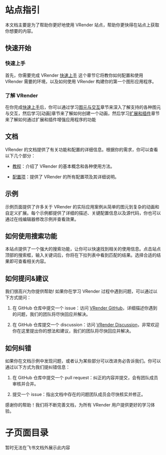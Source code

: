 # 站点指引

本文档主要是为了帮助你更好地使用 VRender 站点，帮助你更快得在站点上获取你想要的内容。

## 快速开始

### 快速上手

首先，你需要完成 VRender [快速上手](./Getting_Started) 这个章节它将教你如何配置和使用 VRender 需要的环境，以及如何使用 VRender 构建你的第一个图形应用程序。

### 了解 VRender

在你完成[快速上手](./Getting_Started)后，你可以通过学习[图元与交互](./Your_First_Chart)章节来深入了解支持的各种图元与交互，然后学习[动画]章节来了解如何创建一个动画，然后学习[扩展和插件]()章节来了解如何通过扩展和插件增强应用程序的功能

## 文档

VRender 的文档提供了有关功能和配置的详细信息。根据你的需求，你可以查看以下几个部分：

- [教程](./Getting_Started)：介绍了 VRender 的基本概念和各种使用方法。

- [配置项](/vrender/option/Arc)：提供了 VRender 的所有配置项及其详细说明。

## 示例

示例页面提供了许多关于 VRender 的实际应用案例从简单的图元到复杂的动画和自定义扩展。每个示例都提供了详细的描述、关键配置信息以及源代码，你也可以通过在线编辑器修改示例并查看效果。

## 如何使用搜索功能

本站点提供了一个强大的搜索功能，让你可以快速找到相关的使用信息。点击站点顶部的搜索框，输入关键词后，你将在下拉列表中看到匹配的结果。选择合适的结果即可查看相关内容。

## 如何提问&建议

我们很高兴为你提供帮助! 如果你在学习 VRender 过程中遇到问题，可以通过以下方式提问：

1. 在 GitHub 仓库中提交一个 issue：访问 [VRender GitHub](https://github.com/VisActor/VChart/issues/new/choose)，详细描述你遇到的问题，我们的团队将尽快回应并解决。

2. 在 GitHub 仓库提交一个 discussion：访问 [VRender Discussion](https://github.com/VisActor/VChart/discussions)，非常欢迎你在这里提出你的想法和建议，我们的团队将尽快回应并解决。

## 如何纠错

如果你在文档示例中发现问题，或者认为某些部分可以改进务必告诉我们。你可以通过以下方式为我们提纠错信息：

1. 在 GitHub 仓库中提交一个 pull request：纠正的内容并提交，会有团队成员审核并合并。

2. 提交一个 issue：指出文档中存在的问题团队成员会尽快核实并修正。

感谢你的帮助！我们将不断完善文档，为所有 VRender 用户提供更好的学习体验。

# 子页面目录

暂时无法在飞书文档外展示此内容
